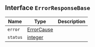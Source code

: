## Interface `ErrorResponseBase`

| Name | Type | Description |
| - | - | - |
| `error` | [ErrorCause](./ErrorCause.md) | &nbsp; |
| `status` | [integer](./integer.md) | &nbsp; |
